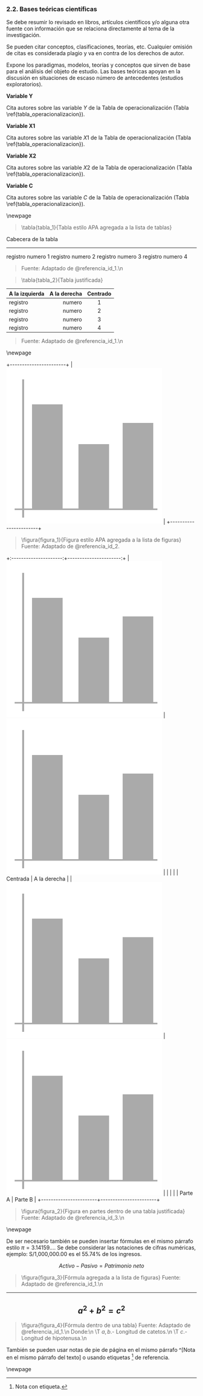 ### 2.2. Bases teóricas científicas

Se debe resumir lo revisado en libros, artículos científicos y/o alguna otra fuente con 
información que se relaciona directamente al tema de la investigación.

Se pueden citar conceptos, clasificaciones, teorías, etc. Cualquier omisión de citas es 
considerada plagio y va en contra de los derechos de autor.

Expone los paradigmas, modelos, teorías y conceptos que sirven de  base para el análisis 
del objeto de estudio. Las bases teóricas apoyan en la discusión en situaciones de escaso 
número de antecedentes (estudios exploratorios).

**Variable Y**

Cita autores sobre las variable $Y$ de la Tabla de operacionalización (Tabla \ref{tabla_operacionalizacion}).

**Variable X1**

Cita autores sobre las variable $X1$ de la Tabla de operacionalización (Tabla \ref{tabla_operacionalizacion}).

**Variable X2**

Cita autores sobre las variable $X2$ de la Tabla de operacionalización (Tabla \ref{tabla_operacionalizacion}).

**Variable C**

Cita autores sobre las variable $C$ de la Tabla de operacionalización (Tabla \ref{tabla_operacionalizacion}).

\newpage

> \tabla{tabla_1}{Tabla estilo APA agregada a la lista de tablas}

Cabecera    de la       tabla
--------    -----       -----
registro    numero      1
registro    numero      2
registro    numero      3
registro    numero      4

> Fuente: Adaptado de @referencia_id_1.\n


> \tabla{tabla_2}{Tabla justificada}

A la izquierda      | A la derecha      | Centrado
--------------      | -----------:      | :-----:
registro            | numero            | 1
registro            | numero            | 2
registro            | numero            | 3
registro            | numero            | 4

> Fuente: Adaptado de @referencia_id_1.\n

\newpage

+-----------------------+
| ![](datos/figura.png) |
+-----------------------+

> \figura{figura_1}{Figura estilo APA agregada a la lista de figuras}
> Fuente: Adaptado de @referencia_id_2.

+:---------------------:+----------------------:+
| ![](datos/figura.png) | ![](datos/figura.png) |
|                       |                       |
| Centrada              | A la derecha          |
| ![](datos/figura.png) | ![](datos/figura.png) |
|                       |                       |
| Parte A               | Parte B               |
+-----------------------+-----------------------+

> \figura{figura_2}{Figura en partes dentro de una tabla justificada}
> Fuente: Adaptado de @referencia_id_3.\n

\newpage

De ser necesario también se pueden insertar fórmulas en el mismo párrafo estilo
$\pi = 3{.}14159...$. Se debe considerar las notaciones de cifras numéricas, ejemplo:
S/1,000,000.00 es el 55.74% de los ingresos.

$$Activo - Pasivo = Patrimonio\ neto$$

> \figura{figura_3}{Fórmula agregada a la lista de figuras}
> Fuente: Adaptado de @referencia_id_1.\n

---------------------------
$$a^2 + b^2 = c^2$$
---------------------------

> \figura{figura_4}{Fórmula dentro de una tabla}
> Fuente: Adaptado de @referencia_id_1.\n
> Donde:\n
> \T $a, b$.- Longitud de catetos.\n
> \T $c$.- Longitud de hipotenusa.\n


También se pueden usar notas de pie de página en el mismo párrafo ^[Nota en el mismo párrafo 
del texto] o usando etiquetas [^etiqueta] de referencia.

[^etiqueta]: Nota con etiqueta.

\newpage
